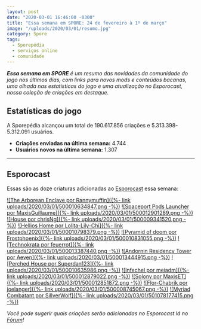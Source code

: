 ```yaml
---
layout: post
date: "2020-03-01 16:46:00 -0300"
title: "Essa semana em SPORE: 24 de fevereiro à 1º de março"
image: "/uploads/2020/03/01/resumo.jpg"
category: Spore
tags:
  - Sporepédia
  - serviços online
  - comunidade
---
```


_**Essa semana em SPORE** é um resumo das novidades da comunidade do jogo nos últimos dias, com links para novos mods e conteúdos bacanas, uma olhada nas estatísticas do jogo e uma atualização no Esporocast, nossa coleção de criações em destaque._

## Estatísticas do jogo

A Sporepédia alcançou um total de 190.617.856 criações e 5.313.398-5.312.091 usuários.

- **Criações enviadas na última semana:** 4.744
- **Usuários novos na última semana:** 1.307

***

## Esporocast

Essas são as doze criaturas adicionadas ao [Esporocast](http://www.spore.com/sporepedia#qry=ssc-501057576550) essa semana:

[![The Arborean Enclave por Rannymuffin]({%- link uploads/2020/03/01/500010634847.png -%})](http://www.spore.com/sporepedia#qry=sast-500010634847%3Assc-501057576550)
[![Spaceport Pods Launcher por MaxisGuillaume]({%- link uploads/2020/03/01/500012901289.png -%})](http://www.spore.com/sporepedia#qry=sast-500012901289%3Assc-501057576550)
[![House por chrisNg]({%- link uploads/2020/03/01/500009341520.png -%})](http://www.spore.com/sporepedia#qry=sast-500009341520%3Assc-501057576550)
[![Hellios Home por Lolita-Lily-Chi]({%- link uploads/2020/03/01/500010798379.png -%})](http://www.spore.com/sporepedia#qry=sast-500010798379%3Assc-501057576550)
[![Pyramid of doom por Frostphoenix]({%- link uploads/2020/03/01/500010831055.png -%})](http://www.spore.com/sporepedia#qry=sast-500010831055%3Assc-501057576550)
[![Technokrata por feuerrot]({%- link uploads/2020/03/01/500013387440.png -%})](http://www.spore.com/sporepedia#qry=sast-500013387440%3Assc-501057576550)
[![Andornin Residency Tower por Aeven]({%- link uploads/2020/03/01/500013444915.png -%})](http://www.spore.com/sporepedia#qry=sast-500013444915%3Assc-501057576550)
[![Perched House por Superdan123]({%- link uploads/2020/03/01/500010635986.png -%})](http://www.spore.com/sporepedia#qry=sast-500010635986%3Assc-501057576550)
[![Infechel por meiadm]({%- link uploads/2020/03/01/500012879022.png -%})](http://www.spore.com/sporepedia#qry=sast-500012879022%3Assc-501057576550)
[![Solony por MaxisET]({%- link uploads/2020/03/01/500012851872.png -%})](http://www.spore.com/sporepedia#qry=sast-500012851872%3Assc-501057576550)
[![Flor-Chabrik por joelanger]({%- link uploads/2020/03/01/500008745067.png -%})](http://www.spore.com/sporepedia#qry=sast-500008745067%3Assc-501057576550)
[![Myriad Combatant por SillverWolf]({%- link uploads/2020/03/01/501078177415.png -%})](http://www.spore.com/sporepedia#qry=sast-501078177415%3Assc-501057576550)
  
_Você pode sugerir quais criações serão adicionadas no Esporocast lá no [Fórum](https://forum.esporo.net/d/18-conheca-o-esporocast)!_
